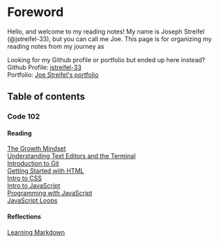 # Foreword

Hello, and welcome to my reading notes! My name is Joseph Streifel (@jstreifel-33), but you can call me Joe. This page is for organizing my reading notes from my journey as 

Looking for my Github profile or portfolio but ended up here instead?\
Github Profile: [jstreifel-33](https://github.com/jstreifel-33)\
Portfolio: [Joe Streifel's portfolio](https://jstreifel-33.github.io)

## Table of contents

### Code 102

#### Reading

[The Growth Mindset](/archive/growth_mindset.md)\
[Understanding Text Editors and the Terminal](/archive/editors-and-terminals.md)\
[Introduction to Git](/archive/git-intro.md)\
[Getting Started with HTML](/archive/html-structure.md)\
[Intro to CSS](/archive/css-intro.md)\
[Intro to JavaScript](/archive/js-intro.md)\
[Programming with JavaScript](/archive/js-programming.md)\
[JavaScript Loops](/archive/js-loops.md)

#### Reflections

[Learning Markdown](/reflections/learning-markdown.md)
